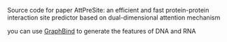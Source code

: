 Source code for paper AttPreSite: an efficient and fast protein-protein interaction site predictor based on dual-dimensional attention mechanism

you can use [GraphBind](http://www.csbio.sjtu.edu.cn/bioinf/GraphBind/sourcecode.html) to generate the features of DNA and RNA
